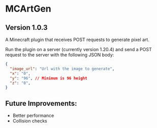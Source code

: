 # MCArtGen
## Version 1.0.3

A Minecraft plugin that receives POST requests to generate pixel art. 

Run the plugin on a server (currently version 1.20.4) and send a POST request to the server with the following JSON body:

```json
{
  "image_url": "Url with the image to generate",
  "x": "0",
  "y": "96", // Minimum is 96 height
  "z": "0",
}
```

## Future Improvements:
- Better performance
- Collision checks